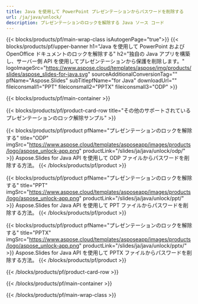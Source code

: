 ```yaml
---
title: Java を使用して PowerPoint プレゼンテーションからパスワードを削除する
url: /ja/java/unlock/
description: プレゼンテーションのロックを解除する Java ソース コード
---
```


{{< blocks/products/pf/main-wrap-class isAutogenPage="true">}}
{{< blocks/products/pf/upper-banner h1="Java を使用して PowerPoint および OpenOffice ドキュメントのロックを解除する" h2="独自の Java アプリを構築し、サーバー側 API を使用してプレゼンテーションから保護を削除します。" logoImageSrc="https://www.aspose.cloud/templates/aspose/img/products/slides/aspose_slides-for-java.svg" sourceAdditionalConversionTag="" pfName="Aspose.Slides" subTitlepfName="for Java" downloadUrl="" fileiconsmall1="PPT" fileiconsmall2="PPTX" fileiconsmall3="ODP" >}}

{{< blocks/products/pf/main-container >}}

{{< blocks/products/pf/product-card-row title="その他のサポートされているプレゼンテーションのロック解除サンプル" >}}

{{< blocks/products/pf/product pfName="プレゼンテーションのロックを解除する" title="ODP" imgSrc="https://www.aspose.cloud/templates/asposeapp/images/products/logo/aspose_unlock-app.png" productLink="/slides/ja/java/unlock/odp/" >}}
Aspose.Slides for Java API を使用して ODP ファイルからパスワードを削除する方法。
{{< /blocks/products/pf/product >}}

{{< blocks/products/pf/product pfName="プレゼンテーションのロックを解除する" title="PPT" imgSrc="https://www.aspose.cloud/templates/asposeapp/images/products/logo/aspose_unlock-app.png" productLink="/slides/ja/java/unlock/ppt/" >}}
Aspose.Slides for Java API を使用して PPT ファイルからパスワードを削除する方法。
{{< /blocks/products/pf/product >}}

{{< blocks/products/pf/product pfName="プレゼンテーションのロックを解除する" title="PPTX" imgSrc="https://www.aspose.cloud/templates/asposeapp/images/products/logo/aspose_unlock-app.png" productLink="/slides/ja/java/unlock/pptx/" >}}
Aspose.Slides for Java API を使用して PPTX ファイルからパスワードを削除する方法。
{{< /blocks/products/pf/product >}}



{{< /blocks/products/pf/product-card-row >}}

{{< /blocks/products/pf/main-container >}}
    
{{< /blocks/products/pf/main-wrap-class >}}